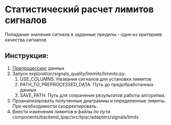 # Статистический расчет лимитов сигналов
Попадание значения сигнала в заданные пределы - один из критериев качества сигналов

## Инструкция:

1) [Препроцессинг](../preprocessing.md) данных
2) Запуск exploration/signals_quality/limmits/limmits.py:
   1) USE_COLUMNS. Названия сигналов для установки лимитов
   2) PATH_TO_PREPROCESSED_DATA. Путь до предобработанных данных
   3) SAVE_PATH. Путь для сохранения результатов работы алгоритма.
3) Проанализировать полученные диаграммы и определенные лимиты. При необходимости скорректировать.
4) Внести изменения лимитов в файлы по пути components/backend_tpqc/src/tpqc/adapters/signals/limits